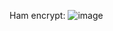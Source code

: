 Ham encrypt:
![image](https://github.com/user-attachments/assets/f2d1b32f-31f3-4bbb-8b42-1ee473060999)

